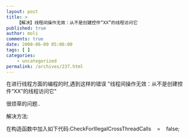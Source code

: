 ```yaml
---
layout: post
title: >
    【解决】线程间操作无效：从不是创建控件“XX”的线程访问它
published: true
author: moli
comments: true
date: 2008-06-09 05:06:00
tags: [ ]
categories:
    - uncategorized
permalink: /archives/237.html
---
```

在进行线程方面的编程的时,遇到这样的错误 "线程间操作无效：从不是创建控件&ldquo;XX&rdquo;的线程访问它"

很烦草的问题..

解决方法:

在构造函数中加入如下代码:CheckForIllegalCrossThreadCalls&nbsp;&nbsp;&nbsp; =&nbsp;&nbsp;&nbsp; false;